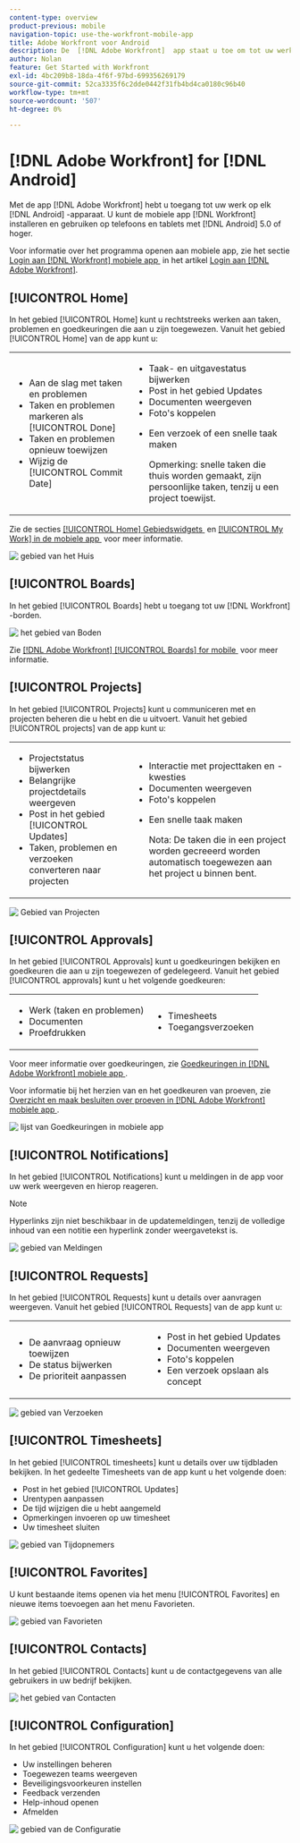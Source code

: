 ```yaml
---
content-type: overview
product-previous: mobile
navigation-topic: use-the-workfront-mobile-app
title: Adobe Workfront voor Android
description: De  [!DNL Adobe Workfront]  app staat u toe om tot uw werk op om het even welk apparaat van Android toegang te hebben. U kunt  [!DNL Workfront]  mobiele app op telefoons en tabletten installeren en gebruiken die Android 5.0 in werking stellen of later.
author: Nolan
feature: Get Started with Workfront
exl-id: 4bc209b8-18da-4f6f-97bd-699356269179
source-git-commit: 52ca3335f6c2dde0442f31fb4bd4ca0180c96b40
workflow-type: tm+mt
source-wordcount: '507'
ht-degree: 0%

---
```


# [!DNL Adobe Workfront] for [!DNL Android]

Met de app [!DNL Adobe Workfront] hebt u toegang tot uw werk op elk [!DNL Android] -apparaat. U kunt de mobiele app [!DNL Workfront] installeren en gebruiken op telefoons en tablets met [!DNL Android] 5.0 of hoger.

Voor informatie over het programma openen aan mobiele app, zie het sectie [&#x200B; Login aan  [!DNL Workfront]  mobiele app &#x200B;](../../../workfront-basics/manage-your-account-and-profile/managing-your-workfront-account/log-in-to-workfront.md#log) in het artikel [&#x200B; Login aan  [!DNL Adobe Workfront]](../../../workfront-basics/manage-your-account-and-profile/managing-your-workfront-account/log-in-to-workfront.md).

## [!UICONTROL Home]

In het gebied [!UICONTROL Home] kunt u rechtstreeks werken aan taken, problemen en goedkeuringen die aan u zijn toegewezen. Vanuit het gebied [!UICONTROL Home] van de app kunt u:

<table style="table-layout:auto"> 
 <col> 
 <col> 
 <tbody> 
  <tr> 
   <td> 
    <ul> 
     <li>Aan de slag met taken en problemen</li> 
     <li>Taken en problemen markeren als [!UICONTROL Done]</li> 
     <li>Taken en problemen opnieuw toewijzen</li> 
     <li>Wijzig de [!UICONTROL Commit Date]</li> 
    </ul> </td> 
   <td> 
    <ul> 
     <li>Taak- en uitgavestatus bijwerken</li> 
     <li>Post in het gebied Updates</li> 
     <li>Documenten weergeven</li> 
     <li>Foto's koppelen</li> 
     <li> <p>Een verzoek of een snelle taak maken</p> <p>Opmerking: snelle taken die thuis worden gemaakt, zijn persoonlijke taken, tenzij u een project toewijst.</p> </li> 
    </ul> </td> 
  </tr> 
 </tbody> 
</table>

Zie de secties [[!UICONTROL Home] Gebiedswidgets &#x200B;](../../../workfront-basics/mobile-apps/using-the-workfront-mobile-app/home-area-widgets-mobile.md) en [[!UICONTROL My Work] in de mobiele app &#x200B;](../../../workfront-basics/mobile-apps/using-the-workfront-mobile-app/my-work-section-mobile.md) voor meer informatie.

![&#x200B; gebied van het Huis &#x200B;](assets/mobile-home-area.png)

## [!UICONTROL Boards]

In het gebied [!UICONTROL Boards] hebt u toegang tot uw [!DNL Workfront] -borden.

![&#x200B; het gebied van Boden &#x200B;](assets/mobile-all-boards-displayed.png)

Zie [[!DNL Adobe Workfront] [!UICONTROL Boards] for mobile &#x200B;](/help/quicksilver/workfront-basics/mobile-apps/using-the-workfront-mobile-app/mobile-boards.md) voor meer informatie.

## [!UICONTROL Projects]

In het gebied [!UICONTROL Projects] kunt u communiceren met en projecten beheren die u hebt en die u uitvoert. Vanuit het gebied [!UICONTROL projects] van de app kunt u:

<table style="table-layout:auto"> 
 <col> 
 <col> 
 <tbody> 
  <tr> 
   <td> 
    <ul> 
     <li>Projectstatus bijwerken</li> 
     <li>Belangrijke projectdetails weergeven</li> 
     <li>Post in het gebied [!UICONTROL Updates]</li> 
     <li>Taken, problemen en verzoeken converteren naar projecten</li> 
    </ul> </td> 
   <td> 
    <ul> 
     <li>Interactie met projecttaken en -kwesties</li> 
     <li>Documenten weergeven</li> 
     <li>Foto's koppelen</li> 
     <li> <p>Een snelle taak maken</p> <p>Nota: De taken die in een project worden gecreeerd worden automatisch toegewezen aan het project u binnen bent. </p> </li> 
    </ul> </td> 
  </tr> 
 </tbody> 
</table>

![&#x200B; Gebied van Projecten &#x200B;](assets/mobile-projects-area.png)

## [!UICONTROL Approvals]

In het gebied [!UICONTROL Approvals] kunt u goedkeuringen bekijken en goedkeuren die aan u zijn toegewezen of gedelegeerd. Vanuit het gebied [!UICONTROL approvals] kunt u het volgende goedkeuren:

<table style="table-layout:auto">
 <col>
 <col>
 <tbody>
  <tr>
   <td>
    <ul>
     <li>Werk (taken en problemen)</li>
     <li>Documenten</li>
     <li>Proefdrukken </li>
    </ul> </td>
   <td>
    <ul>
     <li>Timesheets</li>
     <li>Toegangsverzoeken</li>
    </ul> </td>
  </tr>
 </tbody>
</table>

Voor meer informatie over goedkeuringen, zie [&#x200B; Goedkeuringen in  [!DNL Adobe Workfront]  mobiele app &#x200B;](../../../workfront-basics/mobile-apps/using-the-workfront-mobile-app/approvals-in-mobile-app.md).

Voor informatie bij het herzien van en het goedkeuren van proeven, zie [&#x200B; Overzicht en maak besluiten over proeven in  [!DNL Adobe Workfront]  mobiele app &#x200B;](../../../workfront-basics/mobile-apps/using-the-workfront-mobile-app/work-with-proofs-in-mobile-app.md).

![&#x200B; lijst van Goedkeuringen in mobiele app &#x200B;](assets/mobile-approvals-adobe-350x574.png)

## [!UICONTROL Notifications]

In het gebied [!UICONTROL Notifications] kunt u meldingen in de app voor uw werk weergeven en hierop reageren.

>[!NOTE]
>Hyperlinks zijn niet beschikbaar in de updatemeldingen, tenzij de volledige inhoud van een notitie een hyperlink zonder weergavetekst is.

![&#x200B; gebied van Meldingen &#x200B;](assets/mobile-notifications-area.png)

## [!UICONTROL Requests]

In het gebied [!UICONTROL Requests] kunt u details over aanvragen weergeven. Vanuit het gebied [!UICONTROL Requests] van de app kunt u:

<table style="table-layout:auto">
 <col>
 <col>
 <tbody>
  <tr>
   <td>
    <ul>
     <li>De aanvraag opnieuw toewijzen</li>
     <li>De status bijwerken</li>
     <li>De prioriteit aanpassen</li>
    </ul> </td>
   <td>
    <ul>
     <li>Post in het gebied Updates</li>
     <li>Documenten weergeven</li>
     <li>Foto's koppelen</li>
     <li>Een verzoek opslaan als concept</li>
    </ul> </td>
  </tr>
 </tbody>
</table>

![&#x200B; gebied van Verzoeken &#x200B;](assets/mobile-requests-area.png)

## [!UICONTROL Timesheets]

In het gebied [!UICONTROL timesheets] kunt u details over uw tijdbladen bekijken. In het gedeelte Timesheets van de app kunt u het volgende doen:

* Post in het gebied [!UICONTROL Updates]
* Urentypen aanpassen
* De tijd wijzigen die u hebt aangemeld
* Opmerkingen invoeren op uw timesheet
* Uw timesheet sluiten

![&#x200B; gebied van Tijdopnemers &#x200B;](assets/mobile-timesheets-area.png)

## [!UICONTROL Favorites]

U kunt bestaande items openen via het menu [!UICONTROL Favorites] en nieuwe items toevoegen aan het menu Favorieten.

![&#x200B; gebied van Favorieten &#x200B;](assets/mobile-favorites-area.png)

## [!UICONTROL Contacts]

In het gebied [!UICONTROL Contacts] kunt u de contactgegevens van alle gebruikers in uw bedrijf bekijken.

![&#x200B; het gebied van Contacten &#x200B;](assets/mobile-contacts-area.png)

## [!UICONTROL Configuration]

In het gebied [!UICONTROL Configuration] kunt u het volgende doen:

* Uw instellingen beheren
* Toegewezen teams weergeven
* Beveiligingsvoorkeuren instellen
* Feedback verzenden
* Help-inhoud openen
* Afmelden

![&#x200B; gebied van de Configuratie &#x200B;](assets/android-configuration-area.png)
